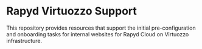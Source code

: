 # Rapyd Virtuozzo Support

This repository provides resources that support the initial pre-configuration and onboarding tasks for internal websites for Rapyd Cloud on Virtuozzo infrastructure.

